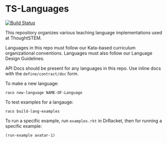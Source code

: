 # TS-Languages

[![Build Status](https://travis-ci.com/thoughtstem/TS-Languages.svg?branch=master)](https://travis-ci.com/thoughtstem/TS-Languages)

This repository organizes various teaching language implementations used at ThoughtSTEM.

Languages in this repo must follow our Kata-based curriculum organizational conventions.
Languages must also follow our Language Design Guidelines.

API Docs should be present for any languages in this repo.
Use inline docs with the `define/contract/doc` form.

To make a new language:

```
raco new-language NAME-OF-Language
```

To test examples for a langauge:

```
raco build-lang-examples
```

To run a specific example, run `examples.rkt` in DrRacket, then for running a specific example:

```
(run-example avatar-1)
```





